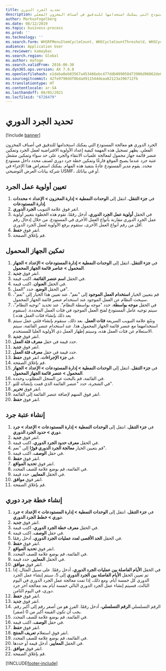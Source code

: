 ```yaml
---
title: تحديد الجرد الدوري
description: الجرد الدوري هو معالجة المستودع التي يمكنك استخدامها للتدقيق في أصناف المخزون الفعلي.
author: MarkusFogelberg
ms.date: 08/12/2019
ms.topic: business-process
ms.prod: ''
ms.technology: ''
ms.search.form: WHSRFMenuItemCycleCount, WHSCycleCountThreshold, WHSCycleCountPlan, WHSCycleCountPlanListPage, WHSParameters, WHSRFMenu, WHSRFMenuItem
audience: Application User
ms.reviewer: kamaybac
ms.search.region: Global
ms.author: mafoge
ms.search.validFrom: 2016-06-30
ms.dyn365.ops.version: AX 7.0.0
ms.openlocfilehash: e1deba0eb03567a453466ebc477ddb099058d73906d96062de02de0a7e7b1218
ms.sourcegitcommit: 42fe9790ddf0bdad911544deaa82123a396712fb
ms.translationtype: HT
ms.contentlocale: ar-SA
ms.lasthandoff: 08/05/2021
ms.locfileid: "6726479"
---
```

# <a name="define-cycle-counting"></a>تحديد الجرد الدوري 

[!include [banner](../../includes/banner.md)]

الجرد الدوري هو معالجة المستودع التي يمكنك استخدامها للتدقيق في أصناف المخزون الفعلي. يظهر تسجيل هذه المهمة كيفية إعداد الأولوية الافتراضية لعمل الجرد وتمكين عنصر قائمة جهاز محمول لمعالجة علميات الانتقاء والجرد على حد سواء وتمكين مشغل عتبة جرد عندما يصبح الموقع فارغًا وتمكين خطة جرد دوري لصنف محدد داخل مستودع محدد. يقوم مدير المستودع عادةً بتنفيذ هذه المهام. يمكنك استعراض هذا الإجراء في شركة بيانات العرض التوضيحي USMF، أو في بياناتك.


## <a name="set-the-priority-of-counting-work"></a>تعيين أولوية عمل الجرد
1. في **جزء التنقل**، انتقل إلى **الوحدات النمطية > إدارة المخزون > الإعداد > محددات إدارة المستودعات**‬.
2. انقر فوق علامة التبويب **الجرد الدوري**.
3. في الحقل **أولوية عمل الجرد الدوري**، أدخل رقمًا. تقوم هذه الخطوة بتغيير أولوية عمل الجرد الدوري مقارنة بأنواع العمل الأخرى في المستودع. من خلال إدخال رقم أقل من رقم أنواع العمل الأخرى، ستقوم برفع الأولوية لعمل الجرد الدوري.  
4. انقر فوق **حفظ**.
5. قم بإغلاق الصفحة.

## <a name="enable-the-mobile-device"></a>تمكين الجهاز المحمول
1. في **جزء التنقل**، انتقل إلى **الوحدات النمطية > إدارة المستودعات > الإعداد > الجهاز المحمول > عناصر قائمة الجهاز المحمول**.
2. انقر فوق **جديد**.
3. في الحقل **اسم عنصر القائمة‬**، اكتب قيمة.
4. في الحقل **العنوان**، اكتب قيمة.
5. في الحقل **الوضع**، حدد "العمل".
6. قم بتعيين الخيار **استخدام العمل الموجود** إلى "نعم". عند تعيين هذا الخيار إلى "نعم"، سيبحث النظام عن العمل الموجود عند استخدام عنصر قائمة الجهاز المحمول.  
7. في الحقل **موجه بواسطة**، حدد "موجه بواسطة النظام". عند تحديد "توجيه النظام"، سيتم توجيه عامل المستودع لفتح العمل الموجود في فئات العمل المحددة. (سنقوم بعد ذلك بإنشاء فئات العمل هذه.)  
8. وسّع علامة التبويب السريعة **فئات العمل**. بعد ذلك، سنقوم بإنشاء فئتي عمل سيتم استخدامهما مع عنصر قائمة الجهاز المحمول هذا. عند استخدام عنصر القائمة، سيتم الاستعلام عن فئات العمل هذه، وسيتم إظهار العمل ذي الأولوية العليا للمستخدم.  
9. انقر فوق **جديد**.
10. حدد قيمة في حقل **معرف فئة العمل**.
11. انقر فوق **جديد**.
12. حدد قيمة في حقل **معرف فئة العمل**.
13. في **جزء الإجراءات**، انقر فوق **حفظ**.
14. قم بإغلاق الصفحة.
15. في **جزء التنقل**، انتقل إلى **الوحدات النمطية > إدارة المستودعات > الإعداد > الجهاز المحمول > عنصر قائمة الجهاز المحمول**.
16. في القائمة، قم بالبحث عن السجل المطلوب وحدده.
17. في الشجرة، حدد "عنصر القائمة الذي قمت بإنشائه للتو".
18. انقر فوق **تحرير**.
19. انقر فوق السهم لإضافة عنصر القائمة إلى القائمة.
20. انقر فوق **حفظ**.

## <a name="create-a-counting-threshold"></a>إنشاء عتبة جرد
1. في **جزء التنقل**، انتقل إلى **الوحدات النمطية > إدارة المستودعات > الإعداد > جرد دوري > حدود الجرد الدوري**.
2. انقر فوق **جديد**.
3. في الحقل **معرف حدود الجرد الدوري**، اكتب قيمة.
4. قم بتعيين الخيار **معالجة الجرد الدوري فورًا‬** إلى "نعم".
5. في حقل **الوصف**، اكتب قيمة.
6. انقر فوق **حفظ**.
7. انقر فوق **تحديد المواقع**.
8. في القائمة، قم بوضع علامة للصف المحدد.
9. في الحقل **المعايير**، حدد قيمة.
10. انقر فوق **موافق**.
11. قم بإغلاق الصفحة.

## <a name="create-a-cycle-count-plan"></a>إنشاء خطة جرد دوري
1. في **جزء التنقل**، انتقل إلى **الوحدات النمطية > إدارة المستودعات > الإعداد > جرد دوري > خطط الجرد الدوري**.
2. انقر فوق **جديد**.
3. في الحقل **معرف خطة الجرد الدوري**، اكتب قيمة.
4. في حقل **الوصف**، اكتب قيمة.
5. في الحقل **الحد الأقصى لعدد عمليات الجرد الدوري**، أدخل رقمًا.
6. انقر فوق **حفظ**.
7. انقر فوق **تحديد المواقع**.
8. في القائمة، قم بوضع علامة للصف المحدد.
9. في الحقل **المعايير**، حدد قيمة.
10. انقر فوق **موافق**.
11. في الحقل **الأيام الفاصلة بين عمليات الجرد الدوري**، أدخل رقمًا. على سبيل المثال، إذا تم تعيين الحقل **الأيام الفاصلة بين الجرد الدوري** إلى 5، سيتم إنشاء عمل الجرد الدوري كل خمسة أيام. ومع ذلك، إذا تمت معالجة عمل الجرد الدوري في اليوم الثالث، فسيتم إنشاء عمل الجرد الدوري التالي خمسة أيام بعد معالجة آخر جرد دوري، في اليوم الثامن.  
12. انقر فوق **حفظ**.
13. انقر فوق **جديد**.
14. الرقم التسلسلي **الرقم التسلسلي**، أدخل رقمًا. الفرز هو من أصغر رقم إلى أكبر رقم. يجب أن تكون القيمة أكبر من 0 (صفر).  
15. في القائمة، قم بوضع علامة للصف المحدد.
16. في حقل **الوصف**، اكتب قيمة.
17. انقر فوق **حفظ**.
18. انقر فوق استعلام **تعريف المنتج**.
19. في القائمة، قم بوضع علامة للصف المحدد.
20. في الحقل **المعايير‬**، أدخل قيمة أو حددها.
21. انقر فوق **موافق**.
22. قم بإغلاق الصفحة.



[!INCLUDE[footer-include](../../../includes/footer-banner.md)]